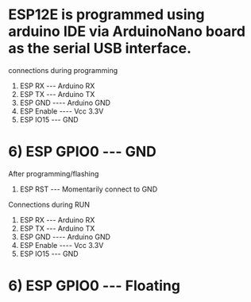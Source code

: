 # ESP12E is programmed using arduino IDE via ArduinoNano board as the serial USB interface.

connections during programming
1) ESP RX --- Arduino RX
2) ESP TX --- Arduino TX
3) ESP GND ---- Arduino GND
4) ESP Enable ---- Vcc 3.3V
5) ESP IO15 --- GND
# 6) ESP GPIO0 --- GND

After programming/flashing
1) ESP RST --- Momentarily connect to GND

Connections during RUN
1) ESP RX --- Arduino RX
2) ESP TX --- Arduino TX
3) ESP GND ---- Arduino GND
4) ESP Enable ---- Vcc 3.3V
5) ESP IO15 --- GND
# 6) ESP GPIO0 --- Floating 


